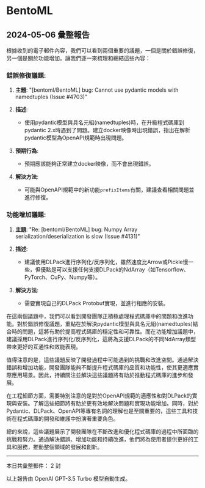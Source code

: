 # BentoML

## 2024-05-06 彙整報告

根據收到的電子郵件內容，我們可以看到兩個重要的議題，一個是關於錯誤修復，另一個是關於功能增加。讓我們逐一來梳理和總結這些內容：



### 錯誤修復議題:

1. **主題**: "[bentoml/BentoML] bug: Cannot use pydantic models with namedtuples (Issue #4703)"

   

2. **描述**:

   - 使用pydantic模型與具名元組(namedtuples)時，在升級程式碼庫到pydantic 2.x時遇到了問題。建立docker映像時出現錯誤，指出在解析pydantic模型為OpenAPI規範時出現問題。



3. **預期行為**:

   - 預期應該能夠正常建立docker映像，而不會出現錯誤。



4. **解決方法**:

   - 可能與OpenAPI規範中的新功能`prefixItems`有關，建議查看相關問題並進行修復。



### 功能增加議題:

1. **主題**: "Re: [bentoml/BentoML] bug: Numpy Array serialization/deserialization is slow (Issue #4131)"

   

2. **描述**:

   - 建議使用DLPack進行序列化/反序列化，雖然速度比Arrow或Pickle慢一些，但優點是可以支援任何支援DLPack的NdArray（如Tensorflow、PyTorch、CuPy、Numpy等）。



3. **解決方法**:

   - 需要實現自己的DLPack Protobuf實現，並進行相應的安裝。



在這兩個議題中，我們可以看到開發團隊正積極處理程式碼庫中的問題和改進功能。對於錯誤修復議題，重點在於解決pydantic模型與具名元組(namedtuples)結合時的問題，這將有助於提高程式碼庫的穩定性和可靠性。而在功能增加議題中，建議採用DLPack進行序列化/反序列化，這將為支援DLPack的不同NdArray類型帶來更好的互通性和效能表現。



值得注意的是，這些議題反映了開發過程中可能遇到的挑戰和改進空間。通過解決錯誤和增加功能，開發團隊能夠不斷提升程式碼庫的品質和功能性，使其更適應實際應用場景。因此，持續關注並解決這些議題將有助於推動程式碼庫的進步和發展。



在工程細節方面，需要特別注意的是對於OpenAPI規範的適應性和對DLPack的實現與安裝。了解這些細節將有助於更有效地解決問題和實現功能增加。同時，對於Pydantic、DLPack、OpenAPI等專有名詞的理解也是至關重要的，這些工具和技術在程式碼庫的開發和維護中扮演著重要角色。



總的來說，這些議題展示了開發團隊在不斷改進和優化程式碼庫的過程中所面臨的挑戰和努力。通過解決錯誤、增加功能和持續改進，他們將為使用者提供更好的工具和服務，推動整個領域的發展和創新。



---



本日共彙整郵件： 2 封



以上報告由 OpenAI GPT-3.5 Turbo 模型自動生成。
